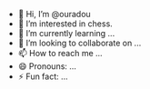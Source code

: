 - 👋 Hi, I’m @ouradou
- 👀 I’m interested in chess.
- 🌱 I’m currently learning ...
- 💞️ I’m looking to collaborate on ...
- 📫 How to reach me ...
- 😄 Pronouns: ...
- ⚡ Fun fact: ...

<!---
ouradou/ouradou is a ✨ special ✨ repository because its `README.md` (this file) appears on your GitHub profile.
You can click the Preview link to take a look at your changes.
--->
